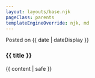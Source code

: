 ```yaml
---
layout: layouts/base.njk
pageClass: parents 
templateEngineOverride: njk, md
---
```


<div class="date">
    Posted on <time datetime="{{ date }}">{{ date | dateDisplay }}</time>
</div>
<h3>{{ title }}</h3>
<main>
  {{ content | safe }}
</main>
